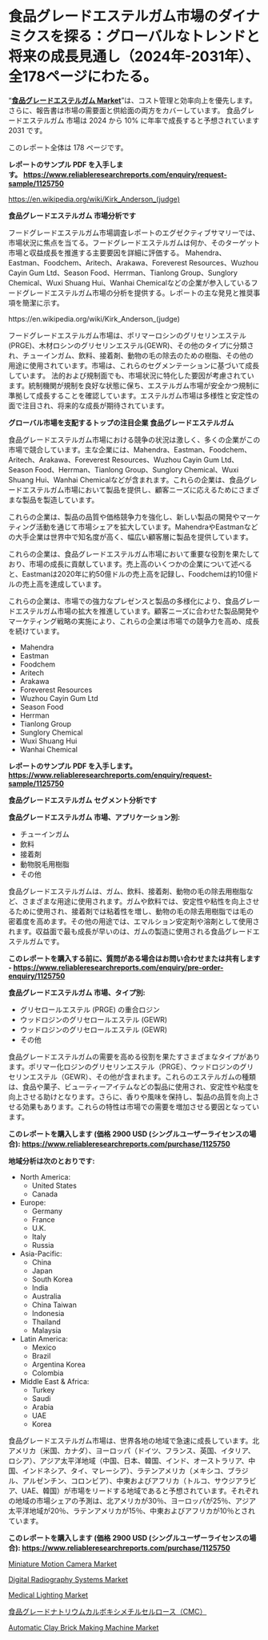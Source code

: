 <p><h1>食品グレードエステルガム市場のダイナミクスを探る：グローバルなトレンドと将来の成長見通し（2024年-2031年）、全178ページにわたる。</h1></p><p>&ldquo;<strong><a href="https://www.reliableresearchreports.com/food-grade-ester-gum-r1125750">食品グレードエステルガム Market</a></strong>&rdquo;は、コスト管理と効率向上を優先します。 さらに、報告書は市場の需要面と供給面の両方をカバーしています。 食品グレードエステルガム 市場は 2024 から 10% に年率で成長すると予想されています2031 です。</p>
<p>このレポート全体は 178 ページです。</p>
<p><strong>レポートのサンプル PDF を入手します。&nbsp;<a href="https://www.reliableresearchreports.com/enquiry/request-sample/1125750">https://www.reliableresearchreports.com/enquiry/request-sample/1125750</a></strong></p>
<p><a href="https://en.wikipedia.org/wiki/Kirk_Anderson_(judge)">https://en.wikipedia.org/wiki/Kirk_Anderson_(judge)</a></p>
<p><strong>食品グレードエステルガム 市場分析です</strong></p>
<p><p>フードグレードエステルガム市場調査レポートのエグゼクティブサマリーでは、市場状況に焦点を当てる。フードグレードエステルガムは何か、そのターゲット市場と収益成長を推進する主要要因を詳細に評価する。 Mahendra、Eastman、Foodchem、Aritech、Arakawa、Foreverest Resources、Wuzhou Cayin Gum Ltd、Season Food、Herrman、Tianlong Group、Sunglory Chemical、Wuxi Shuang Hui、Wanhai Chemicalなどの企業が参入しているフードグレードエステルガム市場の分析を提供する。レポートの主な発見と推奨事項を簡潔に示す。</p></p>
<p>https://en.wikipedia.org/wiki/Kirk_Anderson_(judge)</p>
<p><p>フードグレードエステルガム市場は、ポリマーロシンのグリセリンエステル(PRGE)、木材ロシンのグリセリンエステル(GEWR)、その他のタイプに分類され、チューインガム、飲料、接着剤、動物の毛の除去のための樹脂、その他の用途に使用されています。市場は、これらのセグメンテーションに基づいて成長しています。 法的および規制面でも、市場状況に特化した要因が考慮されています。統制機関が規制を良好な状態に保ち、エステルガム市場が安全かつ規制に準拠して成長することを確認しています。エステルガム市場は多様性と安定性の面で注目され、将来的な成長が期待されています。</p></p>
<p><strong>グローバル市場を支配するトップの注目企業 食品グレードエステルガム</strong></p>
<p><p>食品グレードエステルガム市場における競争の状況は激しく、多くの企業がこの市場で競合しています。主な企業には、Mahendra、Eastman、Foodchem、Aritech、Arakawa、Foreverest Resources、Wuzhou Cayin Gum Ltd、Season Food、Herrman、Tianlong Group、Sunglory Chemical、Wuxi Shuang Hui、Wanhai Chemicalなどが含まれます。これらの企業は、食品グレードエステルガム市場において製品を提供し、顧客ニーズに応えるためにさまざまな製品を製造しています。</p><p>これらの企業は、製品の品質や価格競争力を強化し、新しい製品の開発やマーケティング活動を通じて市場シェアを拡大しています。MahendraやEastmanなどの大手企業は世界中で知名度が高く、幅広い顧客層に製品を提供しています。</p><p>これらの企業は、食品グレードエステルガム市場において重要な役割を果たしており、市場の成長に貢献しています。売上高のいくつかの企業について述べると、Eastmanは2020年に約50億ドルの売上高を記録し、Foodchemは約10億ドルの売上高を達成しています。</p><p>これらの企業は、市場での強力なプレゼンスと製品の多様化により、食品グレードエステルガム市場の拡大を推進しています。顧客ニーズに合わせた製品開発やマーケティング戦略の実施により、これらの企業は市場での競争力を高め、成長を続けています。</p></p>
<p><ul><li>Mahendra</li><li>Eastman</li><li>Foodchem</li><li>Aritech</li><li>Arakawa</li><li>Foreverest Resources</li><li>Wuzhou Cayin Gum Ltd</li><li>Season Food</li><li>Herrman</li><li>Tianlong Group</li><li>Sunglory Chemical</li><li>Wuxi Shuang Hui</li><li>Wanhai Chemical</li></ul></p>
<p><strong>レポートのサンプル PDF を入手します。 <a href="https://www.reliableresearchreports.com/enquiry/request-sample/1125750">https://www.reliableresearchreports.com/enquiry/request-sample/1125750</a></strong></p>
<p><strong>食品グレードエステルガム セグメント分析です</strong></p>
<p><strong>食品グレードエステルガム 市場、アプリケーション別:</strong></p>
<p><ul><li>チューインガム</li><li>飲料</li><li>接着剤</li><li>動物脱毛用樹脂</li><li>その他</li></ul></p>
<p><p>食品グレードエステルガムは、ガム、飲料、接着剤、動物の毛の除去用樹脂など、さまざまな用途に使用されます。ガムや飲料では、安定性や粘性を向上させるために使用され、接着剤では粘着性を増し、動物の毛の除去用樹脂では毛の密着度を高めます。その他の用途では、エマルション安定剤や溶剤として使用されます。収益面で最も成長が早いのは、ガムの製造に使用される食品グレードエステルガムです。</p></p>
<p><strong>このレポートを購入する前に、質問がある場合はお問い合わせまたは共有します - <a href="https://www.reliableresearchreports.com/enquiry/pre-order-enquiry/1125750">https://www.reliableresearchreports.com/enquiry/pre-order-enquiry/1125750</a></strong></p>
<p><strong>食品グレードエステルガム 市場、タイプ別:</strong></p>
<p><ul><li>グリセロールエステル (PRGE) の重合ロジン</li><li>ウッドロジンのグリセロールエステル (GEWR)</li><li>ウッドロジンのグリセロールエステル (GEWR)</li><li>その他</li></ul></p>
<p><p>食品グレードエステルガムの需要を高める役割を果たすさまざまなタイプがあります。ポリマー化ロジンのグリセリンエステル（PRGE）、ウッドロジンのグリセリンエステル（GEWR）、その他が含まれます。これらのエステルガムの種類は、食品や菓子、ビューティーアイテムなどの製品に使用され、安定性や粘度を向上させる助けとなります。さらに、香りや風味を保持し、製品の品質を向上させる効果もあります。これらの特性は市場での需要を増加させる要因となっています。</p></p>
<p><strong>このレポートを購入します (価格 2900 USD (シングルユーザーライセンスの場合): <a href="https://www.reliableresearchreports.com/purchase/1125750">https://www.reliableresearchreports.com/purchase/1125750</a></strong></p>
<p><strong>地域分析は次のとおりです:</strong></p>
<p><ul>
    <li>
        North America:
        <ul>
            <li>United States</li>
            <li>Canada</li>
        </ul>
    </li>
    <li>
        Europe:
        <ul>
            <li>Germany</li>
            <li>France</li>
            <li>U.K.</li>
            <li>Italy</li>
            <li>Russia</li>
        </ul>
    </li>
    <li>
        Asia-Pacific:
        <ul>
            <li>China</li>
            <li>Japan</li>
            <li>South Korea</li>
            <li>India</li>
            <li>Australia</li>
            <li>China Taiwan</li>
            <li>Indonesia</li>
            <li>Thailand</li>
            <li>Malaysia</li>
        </ul>
    </li>
    <li>
        Latin America:
        <ul>
            <li>Mexico</li>
            <li>Brazil</li>
            <li>Argentina Korea</li>
            <li>Colombia</li>
        </ul>
    </li>
    <li>
        Middle East & Africa:
        <ul>
            <li>Turkey</li>
            <li>Saudi</li>
            <li>Arabia</li>
            <li>UAE</li>
            <li>Korea</li>
        </ul>
    </li>
    </ul></p>
<p><p>食品グレードエステルガム市場は、世界各地の地域で急速に成長しています。北アメリカ（米国、カナダ）、ヨーロッパ（ドイツ、フランス、英国、イタリア、ロシア）、アジア太平洋地域（中国、日本、韓国、インド、オーストラリア、中国、インドネシア、タイ、マレーシア）、ラテンアメリカ（メキシコ、ブラジル、アルゼンチン、コロンビア）、中東およびアフリカ（トルコ、サウジアラビア、UAE、韓国）が市場をリードする地域であると予想されています。それぞれの地域の市場シェアの予測は、北アメリカが30％、ヨーロッパが25％、アジア太平洋地域が20％、ラテンアメリカが15％、中東およびアフリカが10％とされています。</p></p>
<p><strong>このレポートを購入します (価格 2900 USD (シングルユーザーライセンスの場合): <a href="https://www.reliableresearchreports.com/purchase/1125750">https://www.reliableresearchreports.com/purchase/1125750</a></strong></p>
<p><p><a href="https://github.com/sarohimweaach77/Market-Research-Report-List-2/blob/main/miniature-motion-camera-market.md">Miniature Motion Camera Market</a></p><p><a href="https://medium.com/@torreysmith2023/global-digital-radiography-systems-industry-types-applications-market-players-regional-growth-05f705c2bc47?postPublishedType=initial">Digital Radiography Systems Market</a></p><p><a href="https://medium.com/@torreysmith2023/medical-lighting-market-investigation-industry-evolution-and-forecast-till-2031-85f9146f822a?postPublishedType=initial">Medical Lighting Market</a></p><p><a href="https://github.com/RandallRunte2023/Market-Research-Report-List-2/blob/main/792021184349.md">食品グレードナトリウムカルボキシメチルセルロース（CMC）</a></p><p><a href="https://www.linkedin.com/pulse/automatic-clay-brick-making-machine-market-global-regional-1k1te?trackingId=kwGcg4SmSVWByvzrDq0wgg%3D%3D">Automatic Clay Brick Making Machine Market</a></p></p>